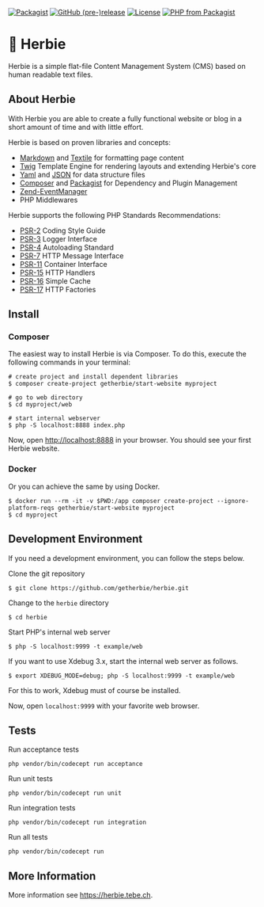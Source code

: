[![Packagist](https://img.shields.io/packagist/dt/getherbie/herbie.svg)](https://packagist.org/packages/getherbie/herbie)
[![GitHub (pre-)release](https://img.shields.io/github/release/getherbie/herbie/all.svg)](https://github.com/getherbie/herbie/releases)
[![License](https://img.shields.io/badge/License-BSD%203--Clause-blue.svg)](https://github.com/getherbie/herbie/blob/master/LICENCE.md)
[![PHP from Packagist](https://img.shields.io/packagist/php-v/getherbie/herbie.svg)](https://packagist.org/packages/getherbie/herbie)


# :red_car: Herbie

Herbie is a simple flat-file Content Management System (CMS) based on human readable text files.

## About Herbie

With Herbie you are able to create a fully functional website or blog in a short amount of time and with little effort.

Herbie is based on proven libraries and concepts:

* [Markdown](https://www.markdownguide.org) and [Textile](https://textile-lang.com) for formatting page content
* [Twig](https://twig.symfony.com) Template Engine for rendering layouts and extending Herbie's core
* [Yaml](http://www.yaml.org) and [JSON](https://www.json.org) for data structure files
* [Composer](http://getcomposer.org) and [Packagist](https://packagist.org) for Dependency and Plugin Management
* [Zend-EventManager](https://docs.zendframework.com/zend-eventmanager/)
* PHP Middlewares

Herbie supports the following PHP Standards Recommendations:

* [PSR-2](https://www.php-fig.org/psr/psr-2/)  Coding Style Guide
* [PSR-3](https://www.php-fig.org/psr/psr-3/)  Logger Interface
* [PSR-4](https://www.php-fig.org/psr/psr-4/)  Autoloading Standard
* [PSR-7](https://www.php-fig.org/psr/psr-7/)  HTTP Message Interface
* [PSR-11](https://www.php-fig.org/psr/psr-11/) Container Interface
* [PSR-15](https://www.php-fig.org/psr/psr-15/) HTTP Handlers
* [PSR-16](https://www.php-fig.org/psr/psr-16/) Simple Cache
* [PSR-17](https://www.php-fig.org/psr/psr-17/) HTTP Factories


## Install

### Composer 

The easiest way to install Herbie is via Composer. 
To do this, execute the following commands in your terminal:

    # create project and install dependent libraries
    $ composer create-project getherbie/start-website myproject
    
    # go to web directory
    $ cd myproject/web
    
    # start internal webserver 
    $ php -S localhost:8888 index.php

Now, open <http://localhost:8888> in your browser.
You should see your first Herbie website. 

### Docker

Or you can achieve the same by using Docker.

    $ docker run --rm -it -v $PWD:/app composer create-project --ignore-platform-reqs getherbie/start-website myproject 
    $ cd myproject


## Development Environment

If you need a development environment, you can follow the steps below.

Clone the git repository

    $ git clone https://github.com/getherbie/herbie.git

Change to the `herbie` directory

    $ cd herbie

Start PHP's internal web server

    $ php -S localhost:9999 -t example/web

If you want to use Xdebug 3.x, start the internal web server as follows.

    $ export XDEBUG_MODE=debug; php -S localhost:9999 -t example/web

For this to work, Xdebug must of course be installed.

Now, open `localhost:9999` with your favorite web browser.


## Tests

Run acceptance tests

    php vendor/bin/codecept run acceptance

Run unit tests

    php vendor/bin/codecept run unit

Run integration tests

    php vendor/bin/codecept run integration

Run all tests

    php vendor/bin/codecept run


## More Information

More information see <https://herbie.tebe.ch>.
